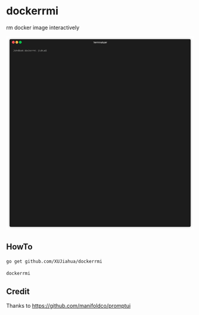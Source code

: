# dockerrmi

rm docker image interactively

![Alt Text](show/show.gif)

## HowTo

```
go get github.com/XUJiahua/dockerrmi

dockerrmi
```


## Credit

Thanks to
https://github.com/manifoldco/promptui